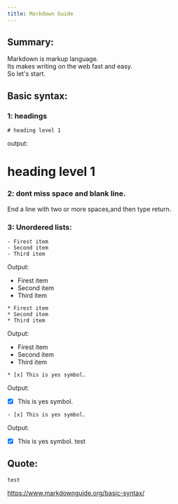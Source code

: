 ```yaml
---
title: Markdown Guide
---
```


## Summary:

Markdown is markup language.   
Its makes writing on the web fast and easy.  
  So let's start.

## Basic syntax:

### 1: headings

```
# heading level 1
```
output:
#   heading level 1
  
  
### 2: dont miss space and blank line.
End a line with two or more spaces,and then type return.

### 3: Unordered lists:

```
- Firest item
- Second item
- Third item
```
Output:
- Firest item
- Second item
- Third item
  
```
* Firest item
* Second item
* Third item
```
Output:
* Firest item
* Second item
* Third item

```
* [x] This is yes symbol.
```
Output:
* [x] This is yes symbol.

```
- [x] This is yes symbol.
```
Output:
- [x] This is yes symbol.
		test
  
## Quote:
	test
<https://www.markdownguide.org/basic-syntax/>
